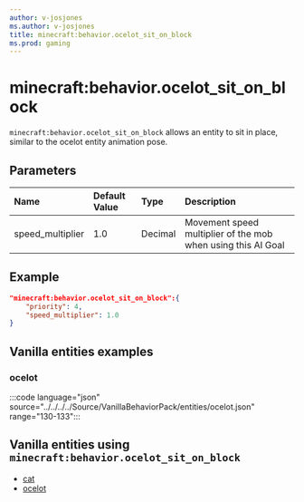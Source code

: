 ```yaml
---
author: v-josjones
ms.author: v-josjones
title: minecraft:behavior.ocelot_sit_on_block
ms.prod: gaming
---
```


# minecraft:behavior.ocelot_sit_on_block

`minecraft:behavior.ocelot_sit_on_block` allows an entity to sit in place, similar to the ocelot entity animation pose.

## Parameters

|Name |Default Value  |Type  |Description  |
|:----------|:----------|:----------|:----------|
|speed_multiplier| 1.0| Decimal| Movement speed multiplier of the mob when using this AI Goal |

## Example

```json
"minecraft:behavior.ocelot_sit_on_block":{
    "priority": 4,
    "speed_multiplier": 1.0
}
```

## Vanilla entities examples

### ocelot

:::code language="json" source="../../../../Source/VanillaBehaviorPack/entities/ocelot.json" range="130-133":::

## Vanilla entities using `minecraft:behavior.ocelot_sit_on_block`

- [cat](../../../../Source/VanillaBehaviorPack_Snippets/entities/cat.md)
- [ocelot](../../../../Source/VanillaBehaviorPack_Snippets/entities/ocelot.md)
